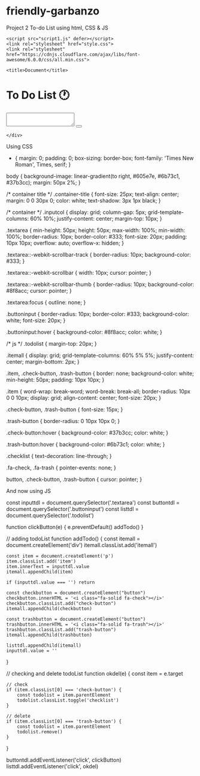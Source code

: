 # friendly-garbanzo
Project 2 To-do List using html, CSS &amp; JS
<!DOCTYPE html>
<html lang="en">

<head>
    <meta charset="UTF-8">
    <meta http-equiv="X-UA-Compatible" content="IE=edge">
    <meta name="viewport" content="width=device-width, initial-scale=1.0">

    <script src="script1.js" defer></script>
    <link rel="stylesheet" href="style.css">
    <link rel="stylesheet" href="https://cdnjs.cloudflare.com/ajax/libs/font-awesome/6.0.0/css/all.min.css">

    <title>Document</title>
</head>

<body>
    <div class="container-title">
        <h1>To Do List 🕐</h1>
    </div>
    <div class="container">
        <div class="inputcol">
            <textarea name="text" class="textarea"></textarea>
            <button type="button" class="buttoninput"><i class="fa-solid fa-check"></i></button>
        </div>
    </div>
    <div class="todolist">
        
    </div>
</body>

</html>

Using CSS

* {
    margin: 0;
    padding: 0;
    box-sizing: border-box;
    font-family: 'Times New Roman', Times, serif;
}

body {
    background-image: linear-gradient(to right, #605e7e, #6b73c1, #37b3cc);
    margin: 50px 2%;
}

/* container title */
.container-title {
    font-size: 25px;
    text-align: center;
    margin: 0 0 30px 0;
    color: white;
    text-shadow: 3px 1px black;
}

/* container */
.inputcol {
    display: grid;
    column-gap: 5px;
    grid-template-columns: 60% 10%;
    justify-content: center;
    margin-top: 10px;
}

.textarea {
    min-height: 50px;
    height: 50px;
    max-width: 100%;
    min-width: 100%;
    border-radius: 10px;
    border-color: #333;
    font-size: 20px;
    padding: 10px 10px;
    overflow: auto;
    overflow-x: hidden;
}

.textarea::-webkit-scrollbar-track {
    border-radius: 10px;
    background-color: #333;
}

.textarea::-webkit-scrollbar {
    width: 10px;
    cursor: pointer;
}

.textarea::-webkit-scrollbar-thumb {
    border-radius: 10px;
    background-color: #8f8acc;
    cursor: pointer;
}

.textarea:focus {
    outline: none;
}

.buttoninput {
    border-radius: 10px;
    border-color: #333;
    background-color: white;
    font-size: 20px;
}

.buttoninput:hover {
    background-color: #8f8acc;
    color: white;
}

/* js */
.todolist {
    margin-top: 20px;
}

.itemall {
    display: grid;
    grid-template-columns: 60% 5% 5%;
    justify-content: center;
    margin-bottom: 2px;
}

.item, .check-button, .trash-button {
    border: none;
    background-color: white;
    min-height: 50px;
    padding: 10px 10px;
}

.item {
    word-wrap: break-word;
    word-break: break-all;
    border-radius: 10px 0 0 10px;
    display: grid;
    align-content: center;
    font-size: 20px;
}

.check-button, .trash-button {
    font-size: 15px;
}

.trash-button {
    border-radius: 0 10px 10px 0;
}

.check-button:hover {
    background-color: #37b3cc;
    color: white;
}

.trash-button:hover {
    background-color: #6b73c1;
    color: white;
}

.checklist {
    text-decoration: line-through;
}

.fa-check, .fa-trash {
    pointer-events: none;
}

button, .check-button, .trash-button {
    cursor: pointer;
}

And now using JS

const inputtdl = document.querySelector('.textarea')
const buttontdl = document.querySelector('.buttoninput')
const listtdl = document.querySelector('.todolist')

function clickButton(e) {
    e.preventDefault()
    addTodo()
}

// adding todoList
function addTodo() {
    const itemall = document.createElement('div')
    itemall.classList.add('itemall')

    const item = document.createElement('p')
    item.classList.add('item')
    item.innerText = inputtdl.value
    itemall.appendChild(item)

    if (inputtdl.value === '') return

    const checkbutton = document.createElement("button")
    checkbutton.innerHTML = '<i class="fa-solid fa-check"></i>'
    checkbutton.classList.add("check-button")
    itemall.appendChild(checkbutton)

    const trashbutton = document.createElement("button")
    trashbutton.innerHTML = '<i class="fa-solid fa-trash"></i>'
    trashbutton.classList.add("trash-button")
    itemall.appendChild(trashbutton)

    listtdl.appendChild(itemall)
    inputtdl.value = ''
}

// checking and delete todoList 
function okdel(e) {
    const item = e.target

    // check
    if (item.classList[0] === 'check-button') {
        const todolist = item.parentElement
        todolist.classList.toggle('checklist')
    }

    // delete
    if (item.classList[0] === 'trash-button') {
        const todolist = item.parentElement
        todolist.remove()
    }
}

buttontdl.addEventListener('click', clickButton)
listtdl.addEventListener('click', okdel)
